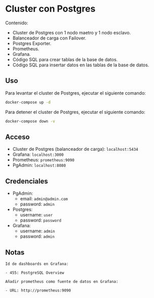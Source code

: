 # Cluster con Postgres

Contenido:

- Cluster de Postgres con 1 nodo maetro y 1 nodo esclavo.
- Balanceador de carga con Failover.
- Postgres Exporter.
- Prometheus.
- Grafana.
- Código SQL para crear tablas de la base de datos.
- Código SQL para insertar datos en las tablas de la base de datos.

## Uso

Para levantar el cluster de Postgres, ejecutar el siguiente comando:

```bash
docker-compose up -d
```

Para detener el cluster de Postgres, ejecutar el siguiente comando:

```bash
docker-compose down -v
```

## Acceso

- Cluster de Postgres (balanceador de carga): `localhost:5434`
- Grafana: `localhost:3000`
- Prometheus: `prometheus:9090`
- PgAdmin: `localhost:8080`

## Credenciales

- PgAdmin:
  - email: `admin@admin.com`
  - password: `admin`
- Postgres:
  - username: `user`
  - password: `password`
- Grafana:
  - username: `admin`
  - password: `admin`

## Notas

```
Id de dashboards en Grafana:

- 455: PostgreSQL Overview
```

```
Añadir prometheus como fuente de datos en Grafana:

- URL: http://prometheus:9090
```
